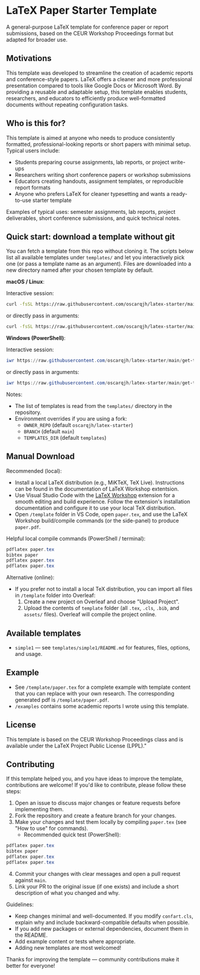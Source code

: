 # LaTeX Paper Starter Template

A general-purpose LaTeX template for conference paper or report submissions, based on the CEUR Workshop Proceedings format but adapted for broader use.

## Motivations

This template was developed to streamline the creation of academic reports and conference-style papers. LaTeX offers a cleaner and more professional presentation compared to tools like Google Docs or Microsoft Word. By providing a reusable and adaptable setup, this template enables students, researchers, and educators to efficiently produce well-formatted documents without repeating configuration tasks.

## Who is this for?

This template is aimed at anyone who needs to produce consistently formatted, professional-looking reports or short papers with minimal setup. Typical users include:

- Students preparing course assignments, lab reports, or project write-ups
- Researchers writing short conference papers or workshop submissions
- Educators creating handouts, assignment templates, or reproducible report formats
- Anyone who prefers LaTeX for cleaner typesetting and wants a ready-to-use starter template

Examples of typical uses: semester assignments, lab reports, project deliverables, short conference submissions, and quick technical notes.

## Quick start: download a template without git

You can fetch a template from this repo without cloning it. The scripts below list all available templates under `templates/` and let you interactively pick one (or pass a template name as an argument). Files are downloaded into a new directory named after your chosen template by default.

**macOS / Linux**:

Interactive session:

```bash
curl -fsSL https://raw.githubusercontent.com/oscarqjh/latex-starter/main/get-template.sh | bash -s --
```

or directly pass in arguments:

```bash
curl -fsSL https://raw.githubusercontent.com/oscarqjh/latex-starter/main/get-template.sh | bash -s -- simple1 MyPaper
```

**Windows (PowerShell)**:

Interactive session:

```powershell
iwr https://raw.githubusercontent.com/oscarqjh/latex-starter/main/get-template.ps1 -UseBasicParsing | iex
```

or directly pass in arguments:

```powershell
iwr https://raw.githubusercontent.com/oscarqjh/latex-starter/main/get-template.ps1 -UseBasicParsing | iex --TemplateName simple1 -Dest MyPaper
```

Notes:

- The list of templates is read from the `templates/` directory in the repository.
- Environment overrides if you are using a fork:
  - `OWNER_REPO` (default `oscarqjh/latex-starter`)
  - `BRANCH` (default `main`)
  - `TEMPLATES_DIR` (default `templates`)

## Manual Download

Recommended (local):

- Install a local LaTeX distribution (e.g., MiKTeX, TeX Live). Instructions can be found in the documentation of LaTeX Workshop extentsion.
- Use Visual Studio Code with the [LaTeX Workshop](https://marketplace.visualstudio.com/items?itemName=James-Yu.latex-workshop) extension for a smooth editing and build experience. Follow the extension's installation documentation and configure it to use your local TeX distribution.
- Open `/template` folder in VS Code, open `paper.tex`, and use the LaTeX Workshop build/compile commands (or the side-panel) to produce `paper.pdf`.

Helpful local compile commands (PowerShell / terminal):

```powershell
pdflatex paper.tex
bibtex paper
pdflatex paper.tex
pdflatex paper.tex
```

Alternative (online):

- If you prefer not to install a local TeX distribution, you can import all files in `/template` folder into Overleaf:
  1.  Create a new project on Overleaf and choose "Upload Project".
  2.  Upload the contents of `template` folder (all `.tex`, `.cls`, `.bib`, and `assets/` files). Overleaf will compile the project online.

## Available templates

- `simple1` — see `templates/simple1/README.md` for features, files, options, and usage.

## Example

- See `/template/paper.tex` for a complete example with template content that you can replace with your own research.
  The corresponding generated pdf is `/template/paper.pdf`.
- `/examples` contains some academic reports I wrote using this template.

## License

This template is based on the CEUR Workshop Proceedings class and is available under the LaTeX Project Public License (LPPL)."

## Contributing

If this template helped you, and you have ideas to improve the template, contributions are welcome! If you'd like to contribute, please follow these steps:

1. Open an issue to discuss major changes or feature requests before implementing them.
2. Fork the repository and create a feature branch for your changes.
3. Make your changes and test them locally by compiling `paper.tex` (see "How to use" for commands).
   - Recommended quick test (PowerShell):

```powershell
pdflatex paper.tex
bibtex paper
pdflatex paper.tex
pdflatex paper.tex
```

4. Commit your changes with clear messages and open a pull request against `main`.
5. Link your PR to the original issue (if one exists) and include a short description of what you changed and why.

Guidelines:

- Keep changes minimal and well-documented. If you modify `confart.cls`, explain why and include backward-compatible defaults when possible.
- If you add new packages or external dependencies, document them in the README.
- Add example content or tests where appropriate.
- Adding new templates are most welcomed!

Thanks for improving the template — community contributions make it better for everyone!
